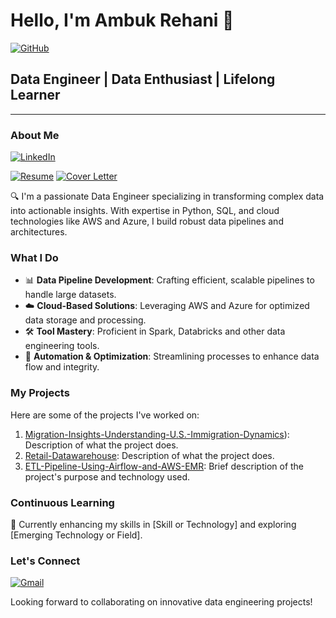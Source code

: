 # Hello, I'm Ambuk Rehani 👋


[![GitHub](https://img.shields.io/badge/GitHub-000000?style=for-the-badge&logo=GitHub&logoColor=white)](https://github.com/ambuk)


## Data Engineer | Data Enthusiast | Lifelong Learner

---

### About Me 

[![LinkedIn](https://img.shields.io/badge/LinkedIn-0077B5?style=for-the-badge&logo=linkedin&logoColor=white)](https://www.linkedin.com/in/ambuk-rehani/)

[![Resume](https://img.shields.io/badge/Resume-Download-blue)](https://drive.google.com/file/d/1ryZgRpx6PwSkKUX1Mm8Tsr_6bZnhd25j/view?usp=drive_link) [![Cover Letter](https://img.shields.io/badge/Cover%20Letter-Download-brightgreen)](https://drive.google.com/file/d/1jmOeVS8FHUw2oIlC1L1rTlCPVDEv6mmf/view?usp=drive_link)


🔍 I'm a passionate Data Engineer specializing in transforming complex data into actionable insights. With expertise in Python, SQL, and cloud technologies like AWS and Azure, I build robust data pipelines and architectures.

### What I Do
- 📊 **Data Pipeline Development**: Crafting efficient, scalable pipelines to handle large datasets.
- ☁️ **Cloud-Based Solutions**: Leveraging AWS and Azure for optimized data storage and processing.
- 🛠️ **Tool Mastery**: Proficient in Spark, Databricks and other data engineering tools.
- 🤖 **Automation & Optimization**: Streamlining processes to enhance data flow and integrity.

### My Projects
Here are some of the projects I've worked on:
1. [Migration-Insights-Understanding-U.S.-Immigration-Dynamics](https://github.com/ambuk/Migration-Insights-Understanding-U.S.-Immigration-Dynamics)): Description of what the project does.
1. [Retail-Datawarehouse](https://github.com/ambuk/Retail-Datawarehouse): Description of what the project does.
2. [ETL-Pipeline-Using-Airflow-and-AWS-EMR](https://github.com/ambuk/ETL-Pipeline-Using-Airflow-and-AWS-EMR): Brief description of the project's purpose and technology used.

### Continuous Learning
🌱 Currently enhancing my skills in [Skill or Technology] and exploring [Emerging Technology or Field].

### Let's Connect

[![Gmail](https://img.shields.io/badge/Gmail-D14836?style=for-the-badge&logo=gmail&logoColor=white)](mailto:arehani@asu.edu)

Looking forward to collaborating on innovative data engineering projects!
